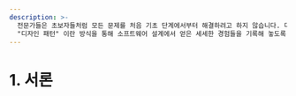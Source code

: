 ```yaml
---
description: >-
  전문가들은 초보자들처럼 모든 문제를 처음 기초 단계에서부터 해결하려고 하지 않습니다. 대신, 전에 사용했던 해결책을 다시 사용해 봅니다.
  "디자인 패턴" 이란 방식을 통해 소프트웨어 설계에서 얻은 세세한 경험들을 기록해 놓도록 하는 것으로 말이죠.
---
```


# 1. 서론

